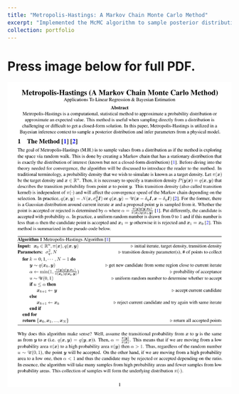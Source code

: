 ```yaml
---
title: "Metropolis-Hastings: A Markov Chain Monte Carlo Method"
excerpt: "Implemented the McMC algorithm to sample posterior distributions in a linear regression type problem. Press blue link above for PDF report.<br/><img src='/images/metropolis.png'>"
collection: portfolio
---
```

Press image below for full PDF.
======
[![metropolis](/images/metropolis2.png "Press image for link")](https://javiersc1.github.io/files/metropolis.pdf)
